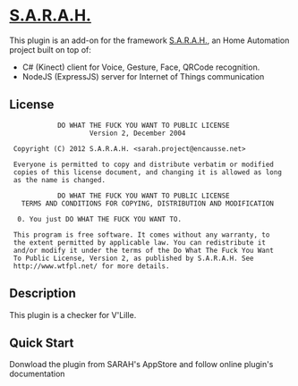 # [S.A.R.A.H.](http://encausse.net/s-a-r-a-h)

This plugin is an add-on for the framework [S.A.R.A.H.](http://encausse.net/s-a-r-a-h), an Home Automation project built 
on top of:
* C# (Kinect) client for Voice, Gesture, Face, QRCode recognition. 
* NodeJS (ExpressJS) server for Internet of Things communication

## License

```
            DO WHAT THE FUCK YOU WANT TO PUBLIC LICENSE
                    Version 2, December 2004

 Copyright (C) 2012 S.A.R.A.H. <sarah.project@encausse.net>

 Everyone is permitted to copy and distribute verbatim or modified
 copies of this license document, and changing it is allowed as long
 as the name is changed.

            DO WHAT THE FUCK YOU WANT TO PUBLIC LICENSE
   TERMS AND CONDITIONS FOR COPYING, DISTRIBUTION AND MODIFICATION

  0. You just DO WHAT THE FUCK YOU WANT TO.
```

```
 This program is free software. It comes without any warranty, to
 the extent permitted by applicable law. You can redistribute it
 and/or modify it under the terms of the Do What The Fuck You Want
 To Public License, Version 2, as published by S.A.R.A.H. See
 http://www.wtfpl.net/ for more details.
```


## Description

This plugin is a checker for V'Lille.


## Quick Start

Donwload the plugin from SARAH's AppStore and follow online plugin's documentation  
   